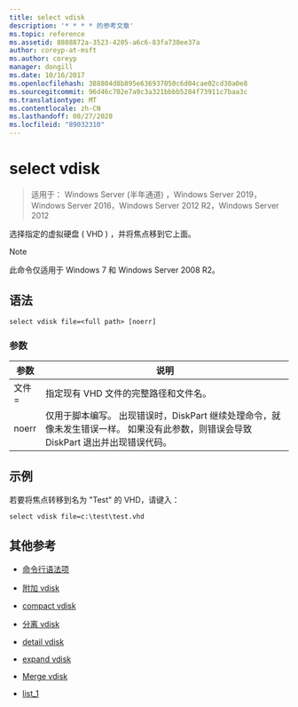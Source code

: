 ```yaml
---
title: select vdisk
description: '* * * * 的参考文章'
ms.topic: reference
ms.assetid: 8808872a-3523-4205-a6c6-83fa738ee37a
author: coreyp-at-msft
ms.author: coreyp
manager: dongill
ms.date: 10/16/2017
ms.openlocfilehash: 388804d8b895e636937050c6d04cae02cd30a0e8
ms.sourcegitcommit: 96d46c702e7a9c3a321bbbb5284f73911c7baa3c
ms.translationtype: MT
ms.contentlocale: zh-CN
ms.lasthandoff: 08/27/2020
ms.locfileid: "89032310"
---
```

# <a name="select-vdisk"></a>select vdisk

> 适用于： Windows Server (半年通道) ，Windows Server 2019，Windows Server 2016，Windows Server 2012 R2，Windows Server 2012

选择指定的虚拟硬盘 \( VHD \) ，并将焦点移到它上面。

> [!NOTE]
> 此命令仅适用于 Windows 7 和 Windows Server 2008 R2。

## <a name="syntax"></a>语法

```
select vdisk file=<full path> [noerr]
```

### <a name="parameters"></a>参数

|参数|说明|
|-------|--------|
|文件\=<full path>|指定现有 VHD 文件的完整路径和文件名。|
|noerr|仅用于脚本编写。 出现错误时，DiskPart 继续处理命令，就像未发生错误一样。 如果没有此参数，则错误会导致 DiskPart 退出并出现错误代码。|

## <a name="examples"></a>示例
若要将焦点转移到名为 "Test" 的 VHD，请键入：

```
select vdisk file=c:\test\test.vhd
```

## <a name="additional-references"></a>其他参考

- [命令行语法项](command-line-syntax-key.md)

-   [附加 vdisk](attach-vdisk.md)

-   [compact vdisk](compact-vdisk.md)



-   [分离 vdisk](detach-vdisk.md)

-   [detail vdisk](detail-vdisk.md)

-   [expand vdisk](expand-vdisk.md)

-   [Merge vdisk](merge-vdisk.md)

-   [list_1](./list.md)
